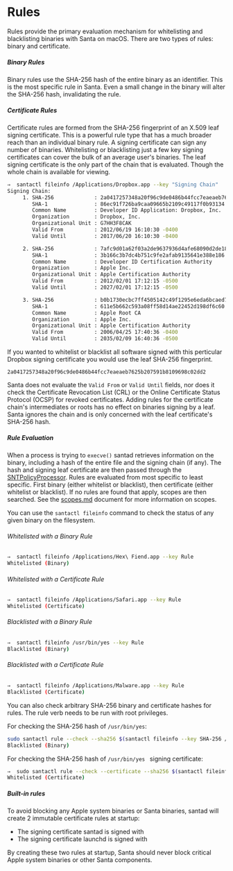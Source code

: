 # Rules

Rules provide the primary evaluation mechanism for whitelisting and blacklisting binaries with Santa on macOS. There are two types of rules: binary and certificate.

##### Binary Rules

Binary rules use the SHA-256 hash of the entire binary as an identifier. This is the most specific rule in Santa. Even a small change in the binary will alter the SHA-256 hash, invalidating the rule.

##### Certificate Rules

Certificate rules are formed from the SHA-256 fingerprint of an X.509 leaf signing certificate. This is a powerful rule type that has a much broader reach than an individual binary rule. A signing certificate can sign any number of binaries. Whitelisting or blacklisting just a few key signing certificates can cover the bulk of an average user's binaries. The leaf signing certificate is the only part of the chain that is evaluated. Though the whole chain is available for viewing.

```sh
⇒  santactl fileinfo /Applications/Dropbox.app --key "Signing Chain"
Signing Chain:
     1. SHA-256             : 2a0417257348a20f96c9de0486b44fcc7eaeaeb7625b207591b8109698c02dd2
        SHA-1               : 86ec91f726ba9caa09665b2109c49117f0b93134
        Common Name         : Developer ID Application: Dropbox, Inc.
        Organization        : Dropbox, Inc.
        Organizational Unit : G7HH3F8CAK
        Valid From          : 2012/06/19 16:10:30 -0400
        Valid Until         : 2017/06/20 16:10:30 -0400

     2. SHA-256             : 7afc9d01a62f03a2de9637936d4afe68090d2de18d03f29c88cfb0b1ba63587f
        SHA-1               : 3b166c3b7dc4b751c9fe2afab9135641e388e186
        Common Name         : Developer ID Certification Authority
        Organization        : Apple Inc.
        Organizational Unit : Apple Certification Authority
        Valid From          : 2012/02/01 17:12:15 -0500
        Valid Until         : 2027/02/01 17:12:15 -0500

     3. SHA-256             : b0b1730ecbc7ff4505142c49f1295e6eda6bcaed7e2c68c5be91b5a11001f024
        SHA-1               : 611e5b662c593a08ff58d14ae22452d198df6c60
        Common Name         : Apple Root CA
        Organization        : Apple Inc.
        Organizational Unit : Apple Certification Authority
        Valid From          : 2006/04/25 17:40:36 -0400
        Valid Until         : 2035/02/09 16:40:36 -0500
```

If you wanted to whitelist or blacklist all software signed with this perticular Dropbox signing certificate you would use the leaf SHA-256 fingerprint.

`2a0417257348a20f96c9de0486b44fcc7eaeaeb7625b207591b8109698c02dd2`

Santa does not evaluate the `Valid From` or `Valid Until` fields, nor does it check the Certificate Revocation List (CRL) or the Online Certificate Status Protocol (OCSP) for revoked certificates. Adding rules for the certificate chain's intermediates or roots has no effect on binaries signing by a leaf. Santa ignores the chain and is only concerned with the leaf certificate's SHA-256 hash.

##### Rule Evaluation

When a process is trying to `execve()` santad retrieves information on the binary,  including a hash of the entire file and the signing chain (if any). The hash and signing leaf certificate are then passed through the [SNTPolicyProcessor](https://github.com/google/santa/blob/master/Source/santad/SNTPolicyProcessor.h). Rules are evaluated from most specific to least specific. First binary (either whitelist or blacklist), then certificate (either whitelist or blacklist). If no rules are found that apply, scopes are then searched. See the [scopes.md](scopes.md) document for more information on scopes.

You can use the `santactl fileinfo` command to check the status of any given binary on the filesystem.

###### Whitelisted with a Binary Rule 

```sh
⇒  santactl fileinfo /Applications/Hex\ Fiend.app --key Rule
Whitelisted (Binary)
```

###### Whitelisted with a Certificate Rule

```sh
⇒  santactl fileinfo /Applications/Safari.app --key Rule
Whitelisted (Certificate)
```

###### Blacklisted with a Binary Rule

```sh
⇒  santactl fileinfo /usr/bin/yes --key Rule
Blacklisted (Binary)
```

###### Blacklisted with a Certificate Rule

```sh
⇒  santactl fileinfo /Applications/Malware.app --key Rule
Blacklisted (Certificate)
```

You can also check arbitrary SHA-256 binary and certificate hashes for rules. The rule verb needs to be run with root privileges.

For checking the SHA-256 hash of `/usr/bin/yes`:

```sh
sudo santactl rule --check --sha256 $(santactl fileinfo --key SHA-256 /usr/bin/yes)
Blacklisted (Binary)
```

For checking the SHA-256 hash of `/usr/bin/yes ` signing certificate:

```sh
⇒  sudo santactl rule --check --certificate --sha256 $(santactl fileinfo --cert-index 1 --key SHA-256 /usr/bin/yes)
Whitelisted (Certificate)
```

##### Built-in rules

To avoid blocking any Apple system binaries or Santa binaries, santad will create 2 immutable certificate rules at startup:

* The signing certificate santad is signed with
* The signing certificate launchd is signed with

By creating these two rules at startup, Santa should never block critical Apple system binaries or other Santa components.
